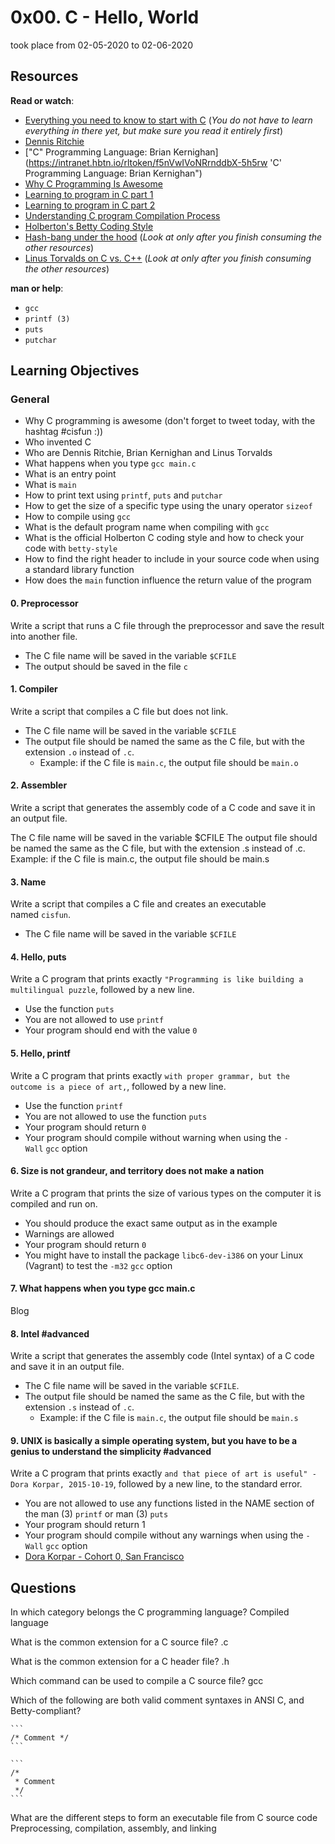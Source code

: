 # 0x00. C - Hello, World
took place from 02-05-2020 to 02-06-2020

Resources
---------

**Read or watch**:

-   [Everything you need to know to start with C](https://intranet.hbtn.io/rltoken/JgP0ALD8CNZM19FLZQetMQ "Everything you need to know to start with C") (*You do not have to learn everything in there yet, but make sure you read it entirely first*)
-   [Dennis Ritchie](https://intranet.hbtn.io/rltoken/vY9KI1Ai38BUuydEfadtaA "Dennis Ritchie")
-   ["C" Programming Language: Brian Kernighan](https://intranet.hbtn.io/rltoken/f5nVwIVoNRrnddbX-5h5rw 'C' Programming Language: Brian Kernighan")
-   [Why C Programming Is Awesome](https://intranet.hbtn.io/rltoken/J7yAaPGVuPoJI4iP1DuIPw "Why C Programming Is Awesome")
-   [Learning to program in C part 1](https://intranet.hbtn.io/rltoken/AicyjqLinWdA9qxKsXBKjg "Learning to program in C part 1")
-   [Learning to program in C part 2](https://intranet.hbtn.io/rltoken/1qtDStnOrOjrVseFa3jngA "Learning to program in C part 2")
-   [Understanding C program Compilation Process](https://intranet.hbtn.io/rltoken/qM-SOqtf8ZnGxVtVWchAfg "Understanding C program Compilation Process")
-   [Holberton's Betty Coding Style](https://intranet.hbtn.io/rltoken/8c-wkUvvmuA_d5s4ktmnEw "Holberton's Betty Coding Style")
-   [Hash-bang under the hood](https://intranet.hbtn.io/rltoken/7oODGrfLgAJJzoCbfBap3Q "Hash-bang under the hood") (*Look at only after you finish consuming the other resources*)
-   [Linus Torvalds on C vs. C++](https://intranet.hbtn.io/rltoken/8rYFkn82I0QlSygvC0u2Jw "Linus Torvalds on C vs. C++") (*Look at only after you finish consuming the other resources*)

**man or help**:

-   `gcc`
-   `printf (3)`
-   `puts`
-   `putchar`

Learning Objectives
-------------------

### General

-   Why C programming is awesome (don't forget to tweet today, with the hashtag #cisfun :))
-   Who invented C
-   Who are Dennis Ritchie, Brian Kernighan and Linus Torvalds
-   What happens when you type `gcc main.c`
-   What is an entry point
-   What is `main`
-   How to print text using `printf`, `puts` and `putchar`
-   How to get the size of a specific type using the unary operator `sizeof`
-   How to compile using `gcc`
-   What is the default program name when compiling with `gcc`
-   What is the official Holberton C coding style and how to check your code with `betty-style`
-   How to find the right header to include in your source code when using a standard library function
-   How does the `main` function influence the return value of the program

#### 0. Preprocessor

Write a script that runs a C file through the preprocessor and save the result into another file.

-   The C file name will be saved in the variable `$CFILE`
-   The output should be saved in the file `c`

#### 1. Compiler

Write a script that compiles a C file but does not link.

-   The C file name will be saved in the variable `$CFILE`
-   The output file should be named the same as the C file, but with the extension `.o` instead of `.c`.
    -   Example: if the C file is `main.c`, the output file should be `main.o`

#### 2. Assembler

Write a script that generates the assembly code of a C code and save it in an output file.

The C file name will be saved in the variable $CFILE
The output file should be named the same as the C file, but with the extension .s instead of .c.
Example: if the C file is main.c, the output file should be main.s

#### 3. Name

Write a script that compiles a C file and creates an executable named `cisfun`.

-   The C file name will be saved in the variable `$CFILE`

#### 4. Hello, puts

Write a C program that prints exactly `"Programming is like building a multilingual puzzle`, followed by a new line.

-   Use the function `puts`
-   You are not allowed to use `printf`
-   Your program should end with the value `0`

#### 5\. Hello, printf

Write a C program that prints exactly `with proper grammar, but the outcome is a piece of art,`, followed by a new line.

-   Use the function `printf`
-   You are not allowed to use the function `puts`
-   Your program should return `0`
-   Your program should compile without warning when using the `-Wall` `gcc` option

#### 6. Size is not grandeur, and territory does not make a nation

Write a C program that prints the size of various types on the computer it is compiled and run on.

-   You should produce the exact same output as in the example
-   Warnings are allowed
-   Your program should return `0`
-   You might have to install the package `libc6-dev-i386` on your Linux (Vagrant) to test the `-m32` `gcc` option

#### 7. What happens when you type gcc main.c
Blog

#### 8\. Intel #advanced

Write a script that generates the assembly code (Intel syntax) of a C code and save it in an output file.

-   The C file name will be saved in the variable `$CFILE`.
-   The output file should be named the same as the C file, but with the extension `.s` instead of `.c`.
    -   Example: if the C file is `main.c`, the output file should be `main.s`

#### 9. UNIX is basically a simple operating system, but you have to be a genius to understand the simplicity #advanced

Write a C program that prints exactly `and that piece of art is useful" - Dora Korpar, 2015-10-19`, followed by a new line, to the standard error.

-   You are not allowed to use any functions listed in the NAME section of the man (3) `printf` or man (3) `puts`
-   Your program should return 1
-   Your program should compile without any warnings when using the `-Wall` `gcc` option
-   [Dora Korpar - Cohort 0, San Francisco](https://intranet.hbtn.io/rltoken/m2eYI67DrF15Nq3H9S1PxQ "Dora Korpar - Cohort 0,  San Francisco")

Questions
--------------

In which category belongs the C programming language?
    Compiled language

What is the common extension for a C source file?
    .c

What is the common extension for a C header file?
    .h

Which command can be used to compile a C source file?
    gcc

Which of the following are both valid comment syntaxes in ANSI C, and Betty-compliant?

    ```
    /* Comment */
    ```

    ```
    /*
     * Comment
     */
    ```

What are the different steps to form an executable file from C source code
    Preprocessing, compilation, assembly, and linking
